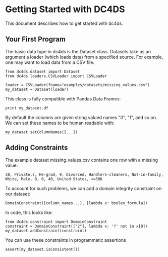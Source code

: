 # Getting Started with DC4DS

This document describes how to get started with dc4ds.

## Your First Program

The basic data type in dc4ds is the Dataset class.
Datasets take as an argument a loader (which loads data)
from a specified source. For example, one may want to load 
data from a CSV file.
```
from dc4ds.dataset import Dataset
from dc4ds.loaders.CSVLoader import CSVLoader

loader = CSVLoader(fname="examples/datasets/missing_values.csv")
my_dataset = Dataset(loader)
``` 

This class is fully compatible with Pandas Data Frames:
```
print my_dataset.df
```

By default the columns are given string valued names "0", "1", and so on.
We can set these names to be human readable with:
```
my_dataset.setColumnNames([...])
```

## Adding Constraints

The example dataset missing_values.csv contains one row with a missing
value:
```
38, Private,?, HS-grad, 9, Divorced, Handlers-cleaners, Not-in-family, 
White, Male, 0, 0, 40, United-States, <=50K
```

To account for such problems, we can add a domain integrity constraint
 on our dataset:
```
DomainConstraint([column_names...], [lambda x: boolen_formula])
```

In code, this looks like:
```
from dc4ds.constraint import DomainConstraint
constraint = DomainConstraint(["2"], lambda x: '?' not in x[0])
my_dataset.addConstraint(constraint)
```

You can use these constraints in programmatic assertions
```
assert(my_dataset.isConsistent())
```